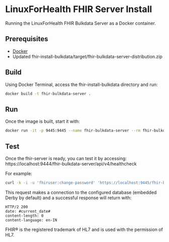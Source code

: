 # LinuxForHealth FHIR Server Install

Running the LinuxForHealth FHIR Bulkdata Server as a Docker container.

## Prerequisites

- [Docker](http://docker.com)
- Updated fhir-install-bulkdata/target/fhir-bulkdata-server-distribution.zip

## Build

Using Docker Terminal, access the fhir-install-bulkdata directory and run:

```sh
docker build -t fhir-bulkdata-server .
```

## Run

Once the image is built, start it with:

```sh
docker run -it -p 9445:9445 --name fhir-bulkdata-server --rm fhir-bulkdata-server
```

## Test

Once the fhir-server is ready, you can test it by accessing: https://localhost:9444/fhir-bulkdata-server/api/v4/healthcheck

For example:

```sh
curl -k -i -u 'fhiruser:change-password' 'https://localhost:9445/fhir-bulkdata-server/api/v4/healthcheck'
```

This request makes a connection to the configured database (embedded Derby by default) and a successful response will return with:

```
HTTP/2 200 
date: #current_date#
content-length: 0
content-language: en-IN
```

FHIR® is the registered trademark of HL7 and is used with the permission of HL7.
